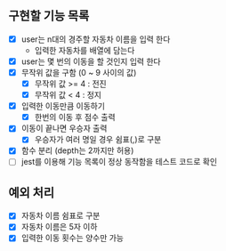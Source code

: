 ## 구현할 기능 목록

- [x] user는 n대의 경주할 자동차 이름을 입력 한다
  - 입력한 자동차를 배열에 담는다
- [x] user는 몇 번의 이동을 할 것인지 입력 한다
- [x] 무작위 값을 구함 (0 ~ 9 사이의 값)
  - [x] 무작위 값 >= 4 : 전진
  - [x] 무작위 값 < 4 : 정지
- [x] 입력한 이동만큼 이동하기
  - [x] 한번의 이동 후 점수 출력
- [x] 이동이 끝나면 우승자 출력
  - [x] 우승자가 여러 명일 경우 쉼표(,)로 구분
- [x] 함수 분리 (depth는 2까지만 허용)
- [ ] jest를 이용해 기능 목록이 정상 동작함을 테스트 코드로 확인

## 예외 처리

- [x] 자동차 이름 쉼표로 구분
- [x] 자동차 이름은 5자 이하
- [x] 입력한 이동 횟수는 양수만 가능
